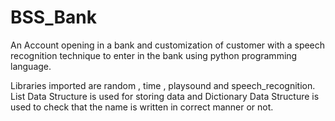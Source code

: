 # BSS_Bank
An Account opening in a bank and customization of customer with a speech recognition technique to enter in the bank using python programming language. 

Libraries imported are random , time , playsound and speech_recognition. List Data Structure is used for storing data and Dictionary Data Structure is used to check that the name is written in correct manner or not.
